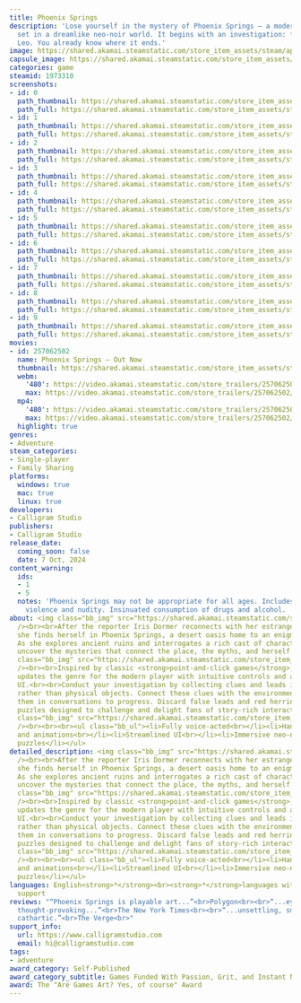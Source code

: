 ```yaml
---
title: Phoenix Springs
description: 'Lose yourself in the mystery of Phoenix Springs – a modern point-and-click
  set in a dreamlike neo-noir world. It begins with an investigation: find your brother
  Leo. You already know where it ends.'
image: https://shared.akamai.steamstatic.com/store_item_assets/steam/apps/1973310/header.jpg?t=1732820056
capsule_image: https://shared.akamai.steamstatic.com/store_item_assets/steam/apps/1973310/capsule_231x87.jpg?t=1732820056
categories: game
steamid: 1973310
screenshots:
- id: 0
  path_thumbnail: https://shared.akamai.steamstatic.com/store_item_assets/steam/apps/1973310/ss_d57aada09c52de6ab57a27d6d24b76b65d26027d.600x338.jpg?t=1732820056
  path_full: https://shared.akamai.steamstatic.com/store_item_assets/steam/apps/1973310/ss_d57aada09c52de6ab57a27d6d24b76b65d26027d.1920x1080.jpg?t=1732820056
- id: 1
  path_thumbnail: https://shared.akamai.steamstatic.com/store_item_assets/steam/apps/1973310/ss_f6d6105f4c36dc98f0f98e0b9b0c290ea94e0a3a.600x338.jpg?t=1732820056
  path_full: https://shared.akamai.steamstatic.com/store_item_assets/steam/apps/1973310/ss_f6d6105f4c36dc98f0f98e0b9b0c290ea94e0a3a.1920x1080.jpg?t=1732820056
- id: 2
  path_thumbnail: https://shared.akamai.steamstatic.com/store_item_assets/steam/apps/1973310/ss_aec86e978d6907f5c017c02474c2e59c62d107b9.600x338.jpg?t=1732820056
  path_full: https://shared.akamai.steamstatic.com/store_item_assets/steam/apps/1973310/ss_aec86e978d6907f5c017c02474c2e59c62d107b9.1920x1080.jpg?t=1732820056
- id: 3
  path_thumbnail: https://shared.akamai.steamstatic.com/store_item_assets/steam/apps/1973310/ss_1f97df5ea1c190853ad13b5a219538abb9deeb71.600x338.jpg?t=1732820056
  path_full: https://shared.akamai.steamstatic.com/store_item_assets/steam/apps/1973310/ss_1f97df5ea1c190853ad13b5a219538abb9deeb71.1920x1080.jpg?t=1732820056
- id: 4
  path_thumbnail: https://shared.akamai.steamstatic.com/store_item_assets/steam/apps/1973310/ss_2eb3fb1c991c783a969c9f83ca608a8994462fb4.600x338.jpg?t=1732820056
  path_full: https://shared.akamai.steamstatic.com/store_item_assets/steam/apps/1973310/ss_2eb3fb1c991c783a969c9f83ca608a8994462fb4.1920x1080.jpg?t=1732820056
- id: 5
  path_thumbnail: https://shared.akamai.steamstatic.com/store_item_assets/steam/apps/1973310/ss_49165bb1c7da9bc46f6cb23b5f2b1207d2bb095d.600x338.jpg?t=1732820056
  path_full: https://shared.akamai.steamstatic.com/store_item_assets/steam/apps/1973310/ss_49165bb1c7da9bc46f6cb23b5f2b1207d2bb095d.1920x1080.jpg?t=1732820056
- id: 6
  path_thumbnail: https://shared.akamai.steamstatic.com/store_item_assets/steam/apps/1973310/ss_c97f6807d3f4fd6d17bd878d2daa724a0736d037.600x338.jpg?t=1732820056
  path_full: https://shared.akamai.steamstatic.com/store_item_assets/steam/apps/1973310/ss_c97f6807d3f4fd6d17bd878d2daa724a0736d037.1920x1080.jpg?t=1732820056
- id: 7
  path_thumbnail: https://shared.akamai.steamstatic.com/store_item_assets/steam/apps/1973310/ss_7bda7e7a5e58629dfcd873e0d8ca868f255fbe41.600x338.jpg?t=1732820056
  path_full: https://shared.akamai.steamstatic.com/store_item_assets/steam/apps/1973310/ss_7bda7e7a5e58629dfcd873e0d8ca868f255fbe41.1920x1080.jpg?t=1732820056
- id: 8
  path_thumbnail: https://shared.akamai.steamstatic.com/store_item_assets/steam/apps/1973310/ss_1ee1612eb7efba1a21a4140b353925fccae16279.600x338.jpg?t=1732820056
  path_full: https://shared.akamai.steamstatic.com/store_item_assets/steam/apps/1973310/ss_1ee1612eb7efba1a21a4140b353925fccae16279.1920x1080.jpg?t=1732820056
- id: 9
  path_thumbnail: https://shared.akamai.steamstatic.com/store_item_assets/steam/apps/1973310/ss_b3cdaf937e4dab70b948ae22614cf8c46fc0bea6.600x338.jpg?t=1732820056
  path_full: https://shared.akamai.steamstatic.com/store_item_assets/steam/apps/1973310/ss_b3cdaf937e4dab70b948ae22614cf8c46fc0bea6.1920x1080.jpg?t=1732820056
movies:
- id: 257062502
  name: Phoenix Springs – Out Now
  thumbnail: https://shared.akamai.steamstatic.com/store_item_assets/steam/apps/257062502/a25e69cfacd3c0c3924892ceac39bdb652a647f8/movie_600x337.jpg?t=1728308482
  webm:
    '480': https://video.akamai.steamstatic.com/store_trailers/257062502/movie480_vp9.webm?t=1728308482
    max: https://video.akamai.steamstatic.com/store_trailers/257062502/movie_max_vp9.webm?t=1728308482
  mp4:
    '480': https://video.akamai.steamstatic.com/store_trailers/257062502/movie480.mp4?t=1728308482
    max: https://video.akamai.steamstatic.com/store_trailers/257062502/movie_max.mp4?t=1728308482
  highlight: true
genres:
- Adventure
steam_categories:
- Single-player
- Family Sharing
platforms:
  windows: true
  mac: true
  linux: true
developers:
- Calligram Studio
publishers:
- Calligram Studio
release_date:
  coming_soon: false
  date: 7 Oct, 2024
content_warning:
  ids:
  - 1
  - 5
  notes: 'Phoenix Springs may not be appropriate for all ages. Includes cartoon/fantasy
    violence and nudity. Insinuated consumption of drugs and alcohol.  '
about: <img class="bb_img" src="https://shared.akamai.steamstatic.com/store_item_assets/steam/apps/1973310/extras/phoenix_springs.gif?t=1732820056"
  /><br><br>After the reporter Iris Dormer reconnects with her estranged brother,
  she finds herself in Phoenix Springs, a desert oasis home to an enigmatic community.
  As she explores ancient ruins and interrogates a rich cast of characters, she must
  uncover the mysteries that connect the place, the myths, and herself.<br><br><img
  class="bb_img" src="https://shared.akamai.steamstatic.com/store_item_assets/steam/apps/1973310/extras/phoenix_springs_gameplay.gif?t=1732820056"
  /><br><br>Inspired by classic <strong>point-and-click games</strong>, Phoenix Springs
  updates the genre for the modern player with intuitive controls and a streamlined
  UI.<br><br>Conduct your investigation by collecting clues and leads in your inventory
  rather than physical objects. Connect these clues with the environment or mention
  them in conversations to progress. Discard false leads and red herrings as you solve logical
  puzzles designed to challenge and delight fans of story-rich interactive experiences.<br><br><img
  class="bb_img" src="https://shared.akamai.steamstatic.com/store_item_assets/steam/apps/1973310/extras/phoenix_springs_features.gif?t=1732820056"
  /><br><br><br><ul class="bb_ul"><li>Fully voice-acted<br></li><li>Hand-drawn art
  and animations<br></li><li>Streamlined UI<br></li><li>Immersive neo-noir universe<br></li><li>Challenging
  puzzles</li></ul>
detailed_description: <img class="bb_img" src="https://shared.akamai.steamstatic.com/store_item_assets/steam/apps/1973310/extras/phoenix_springs.gif?t=1732820056"
  /><br><br>After the reporter Iris Dormer reconnects with her estranged brother,
  she finds herself in Phoenix Springs, a desert oasis home to an enigmatic community.
  As she explores ancient ruins and interrogates a rich cast of characters, she must
  uncover the mysteries that connect the place, the myths, and herself.<br><br><img
  class="bb_img" src="https://shared.akamai.steamstatic.com/store_item_assets/steam/apps/1973310/extras/phoenix_springs_gameplay.gif?t=1732820056"
  /><br><br>Inspired by classic <strong>point-and-click games</strong>, Phoenix Springs
  updates the genre for the modern player with intuitive controls and a streamlined
  UI.<br><br>Conduct your investigation by collecting clues and leads in your inventory
  rather than physical objects. Connect these clues with the environment or mention
  them in conversations to progress. Discard false leads and red herrings as you solve logical
  puzzles designed to challenge and delight fans of story-rich interactive experiences.<br><br><img
  class="bb_img" src="https://shared.akamai.steamstatic.com/store_item_assets/steam/apps/1973310/extras/phoenix_springs_features.gif?t=1732820056"
  /><br><br><br><ul class="bb_ul"><li>Fully voice-acted<br></li><li>Hand-drawn art
  and animations<br></li><li>Streamlined UI<br></li><li>Immersive neo-noir universe<br></li><li>Challenging
  puzzles</li></ul>
languages: English<strong>*</strong><br><strong>*</strong>languages with full audio
  support
reviews: "“Phoenix Springs is playable art...”<br>Polygon<br><br>“...eye-catching,
  thought-provoking...”<br>The New York Times<br><br>“...unsettling, smart, and emotionally
  cathartic.”<br>The Verge<br>"
support_info:
  url: https://www.calligramstudio.com
  email: hi@calligramstudio.com
tags:
- adventure
award_category: Self-Published
award_category_subtitle: Games Funded With Passion, Grit, and Instant Noodles
award: The "Are Games Art? Yes, of course" Award
---
```


